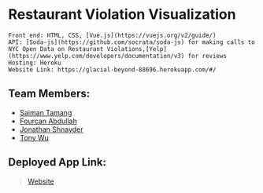 # Restaurant Violation Visualization

```
Front end: HTML, CSS, [Vue.js](https://vuejs.org/v2/guide/)
API: [Soda-js](https://github.com/socrata/soda-js) for making calls to NYC Open Data on Restaurant Violations,[Yelp](https://www.yelp.com/developers/documentation/v3) for reviews
Hosting: Heroku
Website Link: https://glacial-beyond-88696.herokuapp.com/#/
```

## Team Members:
* [Saiman Tamang](https://github.com/saimantmg01)
* [Fourcan Abdullah](https://github.com/FourcanAbdullah)
* [Jonathan Shnayder](https://github.com/JonathanDog)
* [Tony Wu](https://github.com/tonywuhoo)

## Deployed App Link:
> [Website](https://glacial-beyond-88696.herokuapp.com/#/)
